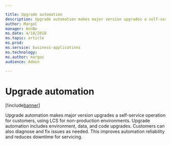 ```yaml
---

title: Upgrade automation
description: Upgrade automation makes major version upgrades a self-service operation for customers, using LCS for non-production environments.
author: MargoC
manager: AnnBe
ms.date: 4/18/2018
ms.topic: article
ms.prod: 
ms.service: business-applications
ms.technology: 
ms.author: margoc
audience: Admin

---
```

#  Upgrade automation




[!include[banner](../../../includes/banner.md)]

Upgrade automation makes major version upgrades a self-service operation for
customers, using LCS for non-production environments. Upgrade automation
includes environment, data, and code upgrades. Customers can also diagnose and
fix issues as needed. This improves automation reliability and reduces downtime
for servicing.
